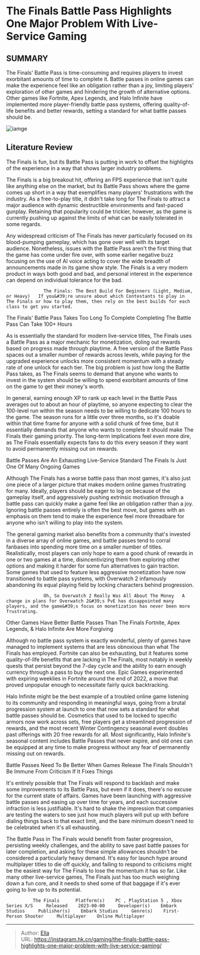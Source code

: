 # The Finals  Battle Pass Highlights One Major Problem With Live-Service Gaming


## SUMMARY 



  The Finals&#39; Battle Pass is time-consuming and requires players to invest exorbitant amounts of time to complete it.   Battle passes in online games can make the experience feel like an obligation rather than a joy, limiting players&#39; exploration of other games and hindering the growth of alternative options.   Other games like Fortnite, Apex Legends, and Halo Infinite have implemented more player-friendly battle pass systems, offering quality-of-life benefits and better rewards, setting a standard for what battle passes should be.  

![iamge](https://static1.srcdn.com/wordpress/wp-content/uploads/2024/01/the-finals-battlepass-highlights-one-major-problem-with-live-service-gaming.jpg)

## Literature Review

The Finals is fun, but its Battle Pass is putting in work to offset the highlights of the experience in a way that shows larger industry problems.




The Finals is a big breakout hit, offering an FPS experience that isn&#39;t quite like anything else on the market, but its Battle Pass shows where the game comes up short in a way that exemplifies many players&#39; frustrations with the industry. As a free-to-play title, it didn&#39;t take long for The Finals to attract a major audience with dynamic destructible environments and fast-paced gunplay. Retaining that popularity could be trickier, however, as the game is currently pushing up against the limits of what can be easily tolerated in some regards.




Any widespread criticism of The Finals has never particularly focused on its blood-pumping gameplay, which has gone over well with its target audience. Nonetheless, issues with the Battle Pass aren&#39;t the first thing that the game has come under fire over, with some earlier negative buzz focusing on the use of AI voice acting to cover the wide breadth of announcements made in its game show style. The Finals is a very modern product in ways both good and bad, and personal interest in the experience can depend on individual tolerance for the bad.

                  The Finals: The Best Build For Beginners (Light, Medium, or Heavy)   If you&#39;re unsure about which Contestants to play in The Finals or how to play them, then rely on the best builds for each class to get you started.   


 The Finals&#39; Battle Pass Takes Too Long To Complete 
Completing The Battle Pass Can Take 100&#43; Hours
          




As is essentially the standard for modern live-service titles, The Finals uses a Battle Pass as a major mechanic for monetization, doling out rewards based on progress made through playtime. A free version of the Battle Pass spaces out a smaller number of rewards across levels, while paying for the upgraded experience unlocks more consistent momentum with a steady rate of one unlock for each tier. The big problem is just how long the Battle Pass takes, as The Finals seems to demand that anyone who wants to invest in the system should be willing to spend exorbitant amounts of time on the game to get their money&#39;s worth.

In general, earning enough XP to rank up each level in the Battle Pass averages out to about an hour of playtime, so anyone expecting to clear the 100-level run within the season needs to be willing to dedicate 100 hours to the game. The season runs for a little over three months, so it&#39;s doable within that time frame for anyone with a solid chunk of free time, but it essentially demands that anyone who wants to complete it should make The Finals their gaming priority. The long-term implications feel even more dire, as The Finals essentially expects fans to do this every season if they want to avoid permanently missing out on rewards.






 Battle Passes Are An Exhausting Live-Service Standard 
The Finals Is Just One Of Many Ongoing Games
          

Although The Finals has a worse battle pass than most games, it&#39;s also just one piece of a larger picture that makes modern online games frustrating for many. Ideally, players should be eager to log on because of the gameplay itself, and aggressively pushing extrinsic motivation through a battle pass can quickly make a game feel like an obligation rather than a joy. Ignoring battle passes entirely is often the best move, but games with an emphasis on them tend to make the experience feel more threadbare for anyone who isn&#39;t willing to play into the system.

The general gaming market also benefits from a community that&#39;s invested in a diverse array of online games, and battle passes tend to corral fanbases into spending more time on a smaller number of titles. Realistically, most players can only hope to earn a good chunk of rewards in one or two games at a time, disincentivizing them from exploring other options and making it harder for some fun alternatives to gain traction. Some games that used to feature less aggressive monetization have now transitioned to battle pass systems, with Overwatch 2 infamously abandoning its equal playing field by locking characters behind progression.




                  Oh, So Overwatch 2 Really Was All About The Money   A change in plans for Overwatch 2&#39;s PvE has disappointed many players, and the game&#39;s focus on monetization has never been more frustrating.   



 Other Games Have Better Battle Passes Than The Finals 
Fortnite, Apex Legends, &amp; Halo Infinite Are More Forgiving
          

Although no battle pass system is exactly wonderful, plenty of games have managed to implement systems that are less obnoxious than what The Finals has employed. Fortnite can also be exhausting, but it features some quality-of-life benefits that are lacking in The Finals, most notably in weekly quests that persist beyond the 7-day cycle and the ability to earn enough currency through a pass to buy the next one. Epic Games experimented with expiring weeklies in Fortnite around the end of 2022, a move that proved unpopular enough to necessitate fairly quick backtracking.




Halo Infinite might be the best example of a troubled online game listening to its community and responding in meaningful ways, going from a brutal progression system at launch to one that now sets a standard for what battle passes should be. Cosmetics that used to be locked to specific armors now work across sets, free players get a streamlined progression of rewards, and the most recent Winter Contingency seasonal event doubles past offerings with 20 free rewards for all. Most significantly, Halo Infinite&#39;s seasonal content includes Battle Passes that never expire, and old ones can be equipped at any time to make progress without any fear of permanently missing out on rewards.



 Battle Passes Need To Be Better When Games Release 
The Finals Shouldn&#39;t Be Immune From Criticism If It Fixes Things
         

It&#39;s entirely possible that The Finals will respond to backlash and make some improvements to its Battle Pass, but even if it does, there&#39;s no excuse for the current state of affairs. Games have been launching with aggressive battle passes and easing up over time for years, and each successive infraction is less justifiable. It&#39;s hard to shake the impression that companies are testing the waters to see just how much players will put up with before dialing things back to that exact limit, and the bare minimum doesn&#39;t need to be celebrated when it&#39;s all exhausting.




The Battle Pass in The Finals would benefit from faster progression, persisting weekly challenges, and the ability to save past battle passes for later completion, and asking for these simple allowances shouldn&#39;t be considered a particularly heavy demand. It&#39;s easy for launch hype around multiplayer titles to die off quickly, and failing to respond to criticisms might be the easiest way for The Finals to lose the momentum it has so far. Like many other live-service games, The Finals just has too much weighing down a fun core, and it needs to shed some of that baggage if it&#39;s ever going to live up to its potential.

              The Finals      Platform(s)    PC , PlayStation 5 , Xbox Series X/S     Released    2023-00-00     Developer(s)    Embark Studios     Publisher(s)    Embark Studios     Genre(s)    First-Person Shooter     Multiplayer    Online Multiplayer      


---

> Author: [Ella](https://instagram.hk.cn/)  
> URL: https://instagram.hk.cn/gaming/the-finals-battle-pass-highlights-one-major-problem-with-live-service-gaming/  

